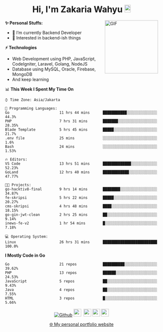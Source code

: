 <h1 align="center">Hi, I'm Zakaria Wahyu <img src="https://github.com/TheDudeThatCode/TheDudeThatCode/blob/master/Assets/Hi.gif" width="20px" height="25px"></h1>

<img align="right" alt="GIF" height="175px" src="https://www.nayakapratama.co.id/wp-content/uploads/2019/07/Website-Maintenance.gif" />

**✨ Personal Stuffs:**
- 🔭 I’m currently Backend Developer
- 🌱 Interested in backend-ish things

**⚡ Technologies**
- Web Development using PHP, JavaScript, CodeIgniter, Laravel, Golang, NodeJS
- Database using MySQL, Oracle, Firebase, MongoDB
- And keep learning

<!--START_SECTION:waka-->
📊 **This Week I Spent My Time On** 

```text
⌚︎ Time Zone: Asia/Jakarta

💬 Programming Languages: 
Go                       11 hrs 44 mins      ███████████░░░░░░░░░░░░░░   44.3% 
PHP                      7 hrs 31 mins       ███████░░░░░░░░░░░░░░░░░░   28.35% 
Blade Template           5 hrs 45 mins       █████░░░░░░░░░░░░░░░░░░░░   21.7% 
.env file                25 mins             ░░░░░░░░░░░░░░░░░░░░░░░░░   1.6% 
Bash                     24 mins             ░░░░░░░░░░░░░░░░░░░░░░░░░   1.53%

🔥 Editors: 
VS Code                  13 hrs 51 mins      █████████████░░░░░░░░░░░░   52.23% 
GoLand                   12 hrs 40 mins      ████████████░░░░░░░░░░░░░   47.77%

🐱‍💻 Projects: 
go-hacktiv8-final        9 hrs 14 mins       ████████░░░░░░░░░░░░░░░░░   34.87% 
fe-skripsi               5 hrs 22 mins       █████░░░░░░░░░░░░░░░░░░░░   20.27% 
cms-skripsi              4 hrs 48 mins       ████░░░░░░░░░░░░░░░░░░░░░   18.15% 
go-gin-jwt-clean         2 hrs 25 mins       ██░░░░░░░░░░░░░░░░░░░░░░░   9.14% 
inews-fe-v2              1 hr 54 mins        █░░░░░░░░░░░░░░░░░░░░░░░░   7.18%

💻 Operating System: 
Linux                    26 hrs 31 mins      █████████████████████████   100.0%

```

**I Mostly Code in Go** 

```text
Go                       21 repos            ██████████░░░░░░░░░░░░░░░   39.62% 
PHP                      13 repos            ██████░░░░░░░░░░░░░░░░░░░   24.53% 
JavaScript               5 repos             ██░░░░░░░░░░░░░░░░░░░░░░░   9.43% 
Java                     4 repos             ██░░░░░░░░░░░░░░░░░░░░░░░   7.55% 
HTML                     3 repos             █░░░░░░░░░░░░░░░░░░░░░░░░   5.66%

```



<!--END_SECTION:waka-->

<p align="center">
<a href="https://github.com/zakariawahyu" target="_blank"><img alt="Github" src="https://img.shields.io/badge/GitHub-%2312100E.svg?&style=for-the-badge&logo=Github&logoColor=white" /></a>
<a href="https://www.twitter.com/_zakariawahyu"><img src="https://img.shields.io/badge/twitter-%231DA1F2.svg?&style=for-the-badge&logo=twitter&logoColor=white" height=25></a> 
<a href="https://www.linkedin.com/in/zakariawahyu"><img src="https://img.shields.io/badge/linkedin-%230077B5.svg?&style=for-the-badge&logo=linkedin&logoColor=white" height=25></a> 
<a href="https://www.instagram.com/_zakariawahyu"><img src="https://img.shields.io/badge/instagram-%23E4405F.svg?&style=for-the-badge&logo=instagram&logoColor=white" height=25></a>
<a href="https://medium.com/@zakariawahyu"><img src="https://img.shields.io/badge/Medium-12100E?style=for-the-badge&logo=medium&logoColor=white" height=25></a>
</p>
<p align="center"><a href="https://www.zakariawahyu.com" target="_blank">🌐 My personal portfolio website</a></p>
